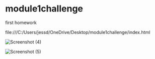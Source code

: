 # module1challenge
first homework

file:///C:/Users/jessd/OneDrive/Desktop/module1challenge/index.html


![Screenshot (4)](https://user-images.githubusercontent.com/110000154/182742184-ca23411b-d3f8-4d0d-a3af-344b02110563.png)

![Screenshot (5)](https://user-images.githubusercontent.com/110000154/182742206-f33e7ba0-d13a-4321-8cbb-79a21c995401.png)
